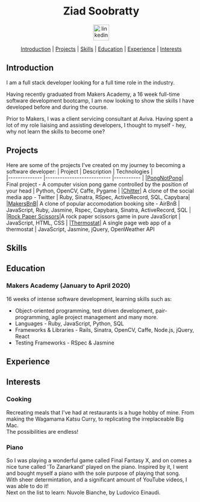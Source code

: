 <div align="center">

# Ziad Soobratty  

<a href="https://www.linkedin.com/in/ziad-soobratty-4aaab21a0/">
<img src="https://www.iconfinder.com/data/icons/free-social-icons/67/linkedin_circle_color-512.png" alt="linkedin" hspace="50" height="42" width="42"></a>  

[Introduction](#Introduction) | [Projects](#Projects) | [Skills](#Skills) | [Education](#Education) | [Experience](#Experience) | [Interests](#Interests)

</div>

## <a name="Introduction">Introduction</a>
I am a full stack developer looking for a full time role in the industry.

Having recently graduated from Makers Academy, a 16 week full-time software development bootcamp, I am now looking to show the skills I have developed before and during the course. 

Prior to Makers, I was a client servicing consultant at Aviva. Having spent a lot of my role liaising and assisting developers, I thought to myself - hey, why not learn the skills to become one?

## <a name="Projects">Projects</a>  
Here are some of the projects I've created on my journey to becoming a software developer:
| Project       | Description                | Technologies |  
|-------------- |--------------------------- |-----------   |
|[PongNotPong](https://github.com/Peter2-71828/PongNotPong)| Final project - A computer vision pong game controlled by the position of your head | Python, OpenCV, Caffe, Pygame |
|[Chitter](https://github.com/zsoobratty/chitter-challenge)| A clone of the social media app - Twitter | Ruby, Sinatra, RSpec, ActiveRecord, SQL, Capybara|
|[MakersBnB](https://github.com/jasylwong/MakersBnB)| A clone of popular accomodation booking site - AirBnB | JavaScript, Ruby, Jasmine, Rspec, Capybara, Sinatra, ActiveRecord, SQL |
|[Rock Paper Scissors](https://github.com/zsoobratty/rps-JS)|A rock paper scissors game in pure JavaScript | JavaScript, HTML, CSS |
|[Thermostat](https://github.com/zsoobratty/thermostat-JS)| A single page web app of a thermostat | JavaScript, Jasmine, jQuery, OpenWeather API

## <a name="Skills">Skills</a>  



## <a name="Education">Education</a>  
### Makers Academy (January to April 2020)
16 weeks of intense software development, learning skills such as:
- Object-oriented programming, test driven development, pair-programming, agile project management and many more.
- Languages - Ruby, JavaScript, Python, SQL
- Frameworks & Libraries - Rails, Sinatra, OpenCV, Caffe, Node.js, jQuery, React
- Testing Frameworks - RSpec & Jasmine

## <a name="Experience">Experience</a>  



## <a name="Interests">Interests</a>  
### Cooking 
Recreating meals that I've had at restaurants is a huge hobby of mine. From making the Wagamama Katsu Curry, to replicating the irreplaceable Big Mac.  
The possibilities are endless!

### Piano
So I was playing a wonderful game called Final Fantasy X, and on comes a nice tune called 'To Zanarkand' played on the piano. Inspired by it, I went and bought myself a piano with the sole purpose of playing that song.  
With sheer determintation, and a significant amount of YouTube videos, I was able to do it!  
Next on the list to learn: Nuvole Bianche, by Ludovico Einaudi.